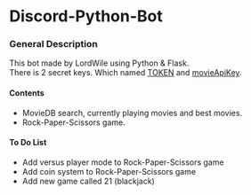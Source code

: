 # Discord-Python-Bot
### General Description
This bot made by LordWile using Python & Flask.  
There is 2 secret keys. Which named [TOKEN] and [movieApiKey].
#### Contents
- MovieDB search, currently playing movies and best movies.
- Rock-Paper-Scissors game.
#### To Do List
- Add versus player mode to Rock-Paper-Scissors game
- Add coin system to Rock-Paper-Scissors game
- Add new game called 21 (blackjack)

[movieApiKey]: <https://developers.themoviedb.org/3/getting-started/introduction>
[TOKEN]: <https://discord.com/developers/docs/topics/oauth2>